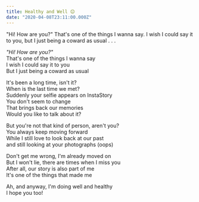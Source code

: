 ```yaml
---
title: Healthy and Well 😌
date: "2020-04-08T23:11:00.000Z"
---
```


"Hi! How are you?"
That's one of the things I wanna say.
 I wish I could say it to you,
but I just being a coward as usual . . .

<!-- more -->

_"Hi! How are you?"_ <br/>
That's one of the things I wanna say <br/>
I wish I could say it to you <br/>
But I just being a coward as usual <br/>

It's been a long time, isn't it? <br/>
When is the last time we met? <br/>
Suddenly your selfie appears on InstaStory <br/>
You don't seem to change <br/>
That brings back our memories <br/>
Would you like to talk about it? <br/>

But you're not that kind of person, aren't you? <br/>
You always keep moving forward <br/>
While I still love to look back at our past <br/>
and still looking at your photographs (oops) <br/>

Don't get me wrong, I'm already moved on <br/>
But I won't lie, there are times when I miss you <br/>
After all, our story is also part of me <br/>
It's one of the things that made me <br/>

Ah, and anyway, I'm doing well and healthy <br/>
I hope you too! <br/>